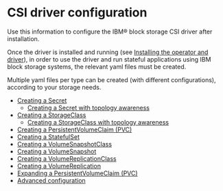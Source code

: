 # CSI driver configuration

Use this information to configure the IBM® block storage CSI driver after installation.

Once the driver is installed and running (see [Installing the operator and driver](../installation/csi_ug_install_operator.md)), in order to use the driver and run stateful applications using IBM block storage systems, the relevant yaml files must be created.

Multiple yaml files per type can be created (with different configurations), according to your storage needs.

-   [Creating a Secret](csi_ug_config_create_secret.md)
    -   [Creating a Secret with topology awareness](csi_ug_config_create_secret_topology.md)
-   [Creating a StorageClass](csi_ug_config_create_storageclasses.md)
    -   [Creating a StorageClass with topology awareness](csi_ug_config_create_storageclasses_topology.md)
-   [Creating a PersistentVolumeClaim (PVC)](csi_ug_config_create_pvc.md)
-   [Creating a StatefulSet](csi_ug_config_create_statefulset.md)
-   [Creating a VolumeSnapshotClass](csi_ug_config_create_vol_snapshotclass.md)
-   [Creating a VolumeSnapshot](csi_ug_config_create_snapshots.md)
-   [Creating a VolumeReplicationClass](csi_ug_config_create_vol_replicationclass.md)
-   [Creating a VolumeReplication](csi_ug_config_create_replication.md)
-   [Expanding a PersistentVolumeClaim (PVC)](csi_ug_config_expand_pvc.md)
-   [Advanced configuration](csi_ug_config_advanced.md)




